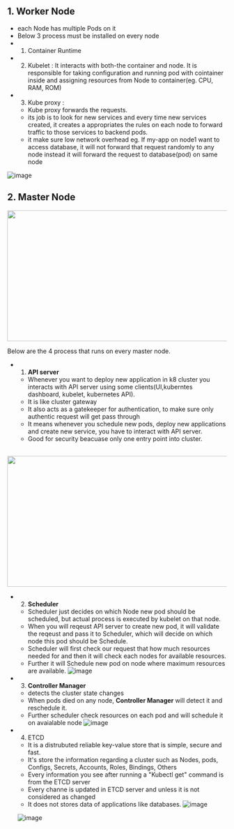## 1. Worker Node
- each Node has multiple Pods on it 
- Below 3 process must be installed on every node
- 1. Container Runtime
- 2. Kubelet : It interacts with both-the container and node. It is responsible for taking configuration and running pod with cointainer inside and assigning resources from Node to container(eg. CPU, RAM, ROM)
- 3. Kube proxy : 
   - Kube proxy forwards the requests.
   - its job is to look for new services and every time new services created, it creates a appropriates the rules on each node to forward traffic to those services to backend pods.
   - it make sure low network overhead eg. If my-app on node1 want to access database, it will not forward that request randomly to any node instead it will forward the request to database(pod) on same node

 ![image](https://user-images.githubusercontent.com/74223025/229471186-abe8077b-2ec8-4c34-9094-f3dff8f66a47.png)
 
## 2. Master Node
<img src="https://user-images.githubusercontent.com/74223025/229474124-a4403681-47cf-4f17-ad85-7b971307eaf1.png" width="600" height="300">

Below are the 4 process that runs on every master node.
- 1. <b>API server</b> 
   - Whenever you want to deploy new application in k8 cluster you interacts with API server using some clients(UI,kuberntes dashboard, kubelet, kubernetes API). 
   - It is like cluster gateway
   - It also acts as a gatekeeper for authentication, to make sure only authentic request will get pass through
   - It means whenever you schedule new pods, deploy new applications and create new service, you have to interact with API server.
   - Good for security beacuase only one entry point into cluster.

&emsp; &emsp; &emsp; <tb><tb><img src="https://user-images.githubusercontent.com/74223025/229493503-10d239a4-9f3d-4a24-b629-e7d9d46b2c34.png" width="600" height="300">

- 2. <b>Scheduler</b>
   - Scheduler just decides on which Node new pod should be scheduled, but actual process is executed by kubelet on that node. 
   - When you will reqeust API server to create new pod, it will validate the reqeust and pass it to Scheduler, which will decide on which node this pod should be Schedule.
   - Scheduler will first check our request that how much resources needed for and then it will check each nodes for available resources. 
   - Further it will Schedule new pod on node where maximum resources are available. 
    ![image](https://user-images.githubusercontent.com/74223025/229505751-c968b3c6-c1b5-4029-96f1-9d927de15ca4.png)

- 3. <b>Controller Manager</b>
   - detects the cluster state changes
   - When pods died on any node, <b>Controller Manager</b> will detect it and reschedule it.
   - Further scheduler check resources on each pod and will schedule it on avaialable node
    ![image](https://user-images.githubusercontent.com/74223025/229512732-b9748518-a03c-4080-ac93-6c0ce394b987.png)


- 4. ETCD
   - It is a distrubuted reliable key-value store that is simple, secure and fast.
   - It's store the information regarding a cluster such as Nodes, pods, Configs, Secrets, Accounts, Roles, Bindings, Others
   - Every information you see after running a "Kubectl get" command is from the ETCD server
   - Every channe is updated in ETCD server and unless it is not considered as changed
   - It does not stores data of applications like databases.
   ![image](https://user-images.githubusercontent.com/74223025/230017267-814f4fed-c8d4-451b-a584-04904cc1f68e.png)

  
  ![image](https://user-images.githubusercontent.com/74223025/230018331-11cf274e-5d89-4303-9bcd-ddd19d1b056c.png)
